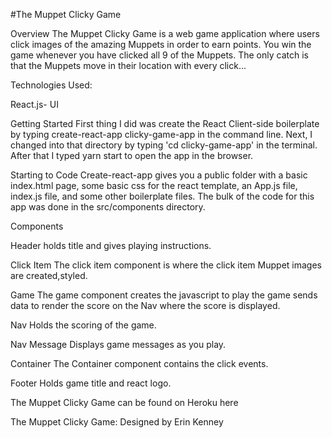 #The Muppet Clicky Game


Overview
The Muppet Clicky Game is a web game application where users click images of the amazing Muppets in order to earn points. You win the game whenever you have clicked all 9 of the Muppets. The only catch is that the Muppets move in their location with every click...

Technologies Used:

React.js- UI

Getting Started
First thing I did was create the React Client-side boilerplate by typing create-react-app clicky-game-app in the command line. Next, I changed into that directory by typing 'cd clicky-game-app' in the terminal. After that I typed yarn start to open the app in the browser.

Starting to Code
Create-react-app gives you a public folder with a basic index.html page, some basic css for the react template, an App.js file, index.js file, and some other boilerplate files.  The bulk of the code for this app was done in the src/components directory. 

Components

Header 
holds title and gives playing instructions.

Click Item
The click item component is where the click item Muppet images are created,styled.

Game
The game component creates the javascript to play the game sends data to render the score on the Nav where the score is displayed.

Nav
Holds the scoring of the game.

Nav Message
Displays game messages as you play. 

Container
The Container component contains the click events.

Footer 
Holds game title and react logo.

The Muppet Clicky Game can be found on Heroku here

The Muppet Clicky Game:  Designed by Erin Kenney 

